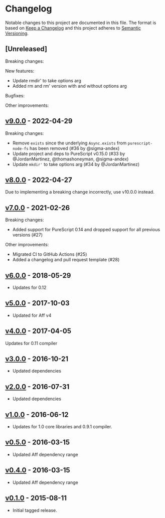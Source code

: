 # Changelog

Notable changes to this project are documented in this file. The format is based on [Keep a Changelog](https://keepachangelog.com/en/1.0.0/) and this project adheres to [Semantic Versioning](https://semver.org/spec/v2.0.0.html).

## [Unreleased]

Breaking changes:

New features:

- Update rmdir' to take options arg
- Added rm and rm' version with and without options arg

Bugfixes:

Other improvements:

## [v9.0.0](https://github.com/purescript-node/purescript-node-fs-aff/releases/tag/v9.0.0) - 2022-04-29

Breaking changes:
- Remove `exists` since the underlying `Async.exists` from `purescript-node-fs` has been removed (#36 by @sigma-andex)
- Update project and deps to PureScript v0.15.0 (#33 by @JordanMartinez, @thomashoneyman, @sigma-andex)
- Update `mkdir'` to take options arg (#34 by @JordanMartinez)

## [v8.0.0](https://github.com/purescript-node/purescript-node-fs-aff/releases/tag/v8.0.0) - 2022-04-27

Due to implementing a breaking change incorrectly, use v10.0.0 instead.

## [v7.0.0](https://github.com/purescript-node/purescript-node-fs-aff/releases/tag/v7.0.0) - 2021-02-26

Breaking changes:
  - Added support for PureScript 0.14 and dropped support for all previous versions (#27)

Other improvements:
  - Migrated CI to GitHub Actions (#25)
  - Added a changelog and pull request template (#28)

## [v6.0.0](https://github.com/purescript-node/purescript-node-fs-aff/releases/tag/v6.0.0) - 2018-05-29

- Updates for 0.12

## [v5.0.0](https://github.com/purescript-node/purescript-node-fs-aff/releases/tag/v5.0.0) - 2017-10-03

- Updated for Aff v4

## [v4.0.0](https://github.com/purescript-node/purescript-node-fs-aff/releases/tag/v4.0.0) - 2017-04-05

Updates for 0.11 compiler

## [v3.0.0](https://github.com/purescript-node/purescript-node-fs-aff/releases/tag/v3.0.0) - 2016-10-21

- Updated dependencies

## [v2.0.0](https://github.com/purescript-node/purescript-node-fs-aff/releases/tag/v2.0.0) - 2016-07-31

- Updated dependencies

## [v1.0.0](https://github.com/purescript-node/purescript-node-fs-aff/releases/tag/v1.0.0) - 2016-06-12

- Updates for 1.0 core libraries and 0.9.1 compiler.

## [v0.5.0](https://github.com/purescript-node/purescript-node-fs-aff/releases/tag/v0.5.0) - 2016-03-15

- Updated Aff dependency range

## [v0.4.0](https://github.com/purescript-node/purescript-node-fs-aff/releases/tag/v0.4.0) - 2016-03-15

- Updated Aff dependency range

## [v0.1.0](https://github.com/purescript-node/purescript-node-fs-aff/releases/tag/v0.1.0) - 2015-08-11

- Initial tagged release.
